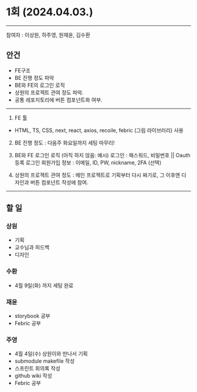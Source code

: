 # 1회 (2024.04.03.)
---
참여자 : 이상원, 하주영, 원재윤, 김수환

## 안건 
* FE구조
* BE 진행 정도 파악 
* BE와 FE의 로그인 로직
* 상원의 프로젝트 관여 정도 파악.
* 공통 레포지토리에 버튼 컴포넌트화 여부.

-----------------------------------------------

1. FE 툴
* HTML, TS, CSS, next, react, axios, recoile, febric (그림 라이브러리) 사용

2. BE 진행 정도 : 다음주 화요일까지 세팅 마무리!

3. BE와 FE 로그인 로직 (아직 하지 않음: 예시)
로그인 : 패스워드, 비밀번호 || Oauth 등록 로그인
회원가입 정보 : 이메일, ID, PW, nickname, 2FA (선택)

4. 상원의 프로젝트 관여 정도 : 메인 프로젝트로 기획부터 다시 짜기로, 그 이후엔 디자인과 버튼 컴포넌트 작성에 참여.

------------------------------------------------------------

## 할 일
### 상원 
* 기획 
* 교수님과 피드백
* 디자인
### 수환
- 4월 9일(화) 까지 세팅 완료
### 재윤
- storybook 공부 
- Febric 공부
### 주영 
- 4월 4일(수) 상원이와 만나서 기획
- submodule makefile 작성
- 스프린트 회의록 작성
- github wiki 작성 
- Febric 공부